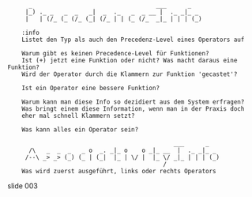          _                                   ___      _
         |_) ._ _   _  _   _|  _  ._   _  _ __ |  ._ _|_ _
         |   | (/_ (_ (/_ (_| (/_ | | (_ (/_  _|_ | | | (_)

        :info
        Listet den Typ als auch den Precedenz-Level eines Operators auf

        Warum gibt es keinen Precedence-Level für Funktionen?
        Ist (+) jetzt eine Funktion oder nicht? Was macht daraus eine Funktion?
        Wird der Operator durch die Klammern zur Funktion 'gecastet'?

        Ist ein Operator eine bessere Funktion?

        Warum kann man diese Info so dezidiert aus dem System erfragen?
        Was bringt einem diese Information, wenn man in der Praxis doch
        eher mal schnell Klammern setzt?

        Was kann alles ein Operator sein?

                                                   ___      _
          /\   _  _  _   _ o  _. _|_ o    o _|_ __  |  ._ _|_ _
         /--\ _> _> (_) (_ | (_|  |_ | \/ |  |_ \/ _|_ | | | (_)
                                                /
        Was wird zuerst ausgeführt, links oder rechts Operators

















































































slide 003
